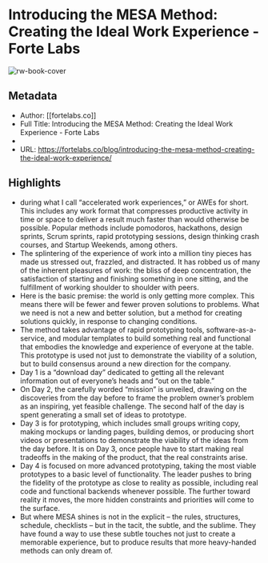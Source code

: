 # Introducing the MESA Method: Creating the Ideal Work Experience - Forte Labs

![rw-book-cover](https://readwise-assets.s3.amazonaws.com/static/images/article2.74d541386bbf.png)

## Metadata
- Author: [[fortelabs.co]]
- Full Title: Introducing the MESA Method: Creating the Ideal Work Experience - Forte Labs
- 
- URL: https://fortelabs.co/blog/introducing-the-mesa-method-creating-the-ideal-work-experience/

## Highlights
- during what I call “accelerated work experiences,” or AWEs for short. This includes any work format that compresses productive activity in time or space to deliver a result much faster than would otherwise be possible. Popular methods include pomodoros, hackathons, design sprints, Scrum sprints, rapid prototyping sessions, design thinking crash courses, and Startup Weekends, among others.
- The splintering of the experience of work into a million tiny pieces has made us stressed out, frazzled, and distracted. It has robbed us of many of the inherent pleasures of work: the bliss of deep concentration, the satisfaction of starting and finishing something in one sitting, and the fulfillment of working shoulder to shoulder with peers.
- Here is the basic premise: the world is only getting more complex. This means there will be fewer and fewer proven solutions to problems. What we need is not a new and better solution, but a method for creating solutions quickly, in response to changing conditions.
- The method takes advantage of rapid prototyping tools, software-as-a-service, and modular templates to build something real and functional that embodies the knowledge and experience of everyone at the table. This prototype is used not just to demonstrate the viability of a solution, but to build consensus around a new direction for the company.
- Day 1 is a “download day” dedicated to getting all the relevant information out of everyone’s heads and “out on the table.”
- On Day 2, the carefully worded “mission” is unveiled, drawing on the discoveries from the day before to frame the problem owner’s problem as an inspiring, yet feasible challenge. The second half of the day is spent generating a small set of ideas to prototype.
- Day 3 is for prototyping, which includes small groups writing copy, making mockups or landing pages, building demos, or producing short videos or presentations to demonstrate the viability of the ideas from the day before. It is on Day 3, once people have to start making real tradeoffs in the making of the product, that the real constraints arise.
- Day 4 is focused on more advanced prototyping, taking the most viable prototypes to a basic level of functionality. The leader pushes to bring the fidelity of the prototype as close to reality as possible, including real code and functional backends whenever possible. The further toward reality it moves, the more hidden constraints and priorities will come to the surface.
- But where MESA shines is not in the explicit – the rules, structures, schedule, checklists – but in the tacit, the subtle, and the sublime. They have found a way to use these subtle touches not just to create a memorable experience, but to produce results that more heavy-handed methods can only dream of.
